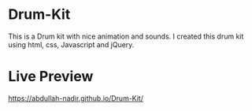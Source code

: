 # Drum-Kit


This is a Drum kit with nice animation and sounds. I created this drum kit using html, css, Javascript and jQuery.


# Live Preview

https://abdullah-nadir.github.io/Drum-Kit/
